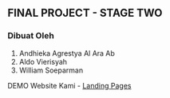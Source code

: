 ## FINAL PROJECT - STAGE TWO

### Dibuat Oleh

1. Andhieka Agrestya Al Ara Ab
2. Aldo Vierisyah
3. William Soeparman

DEMO Website Kami - [Landing Pages](https://final-project-2-hacktiv8.herokuapp.com/)
